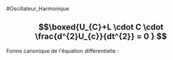 #Oscillateur_Harmonique
## $$\boxed{U_{C}+L \cdot C \cdot \frac{d^{2}U_{c}}{dt^{2}} = 0 } $$
Forme canonique de l'équation différentielle :
